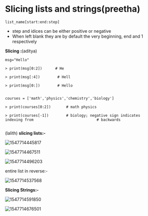 # Slicing lists and strings(preetha)

```
list_name[start:end:step]
```
-  step and idices can be either positive or negative
-  When left blank they are by default the very beginning, end and 1 respectively

**Slicing :**(aditya)

```python3
msg="Hello"

> print(msg[0:2])      # He

> print(msg[:4])		# Hell

> print(msg[0:])		# Hello


courses = ['math','physics','chemistry','biology']

> print(courses[0:2])		# math physics

> print(courses[-1])		# biology; negative sign indicates indexing from 							 # backwards


```

(lalith)
**slicing lists:-**

![1547714445817](https://github.com/adityakuppa26/Python-Notes/blob/lalith_notes/images/1547714445817.png)

![1547714467511](https://github.com/adityakuppa26/Python-Notes/blob/lalith_notes/images/1547714467511.png)

![1547714496203](https://github.com/adityakuppa26/Python-Notes/blob/lalith_notes/images/1547714496203.png)

entire list in reverse:-

![1547714537568](https://github.com/adityakuppa26/Python-Notes/blob/lalith_notes/images/1547714537568.png)

**Slicing Strings:-**

![1547714591850](https://github.com/adityakuppa26/Python-Notes/blob/lalith_notes/images/1547714591850.png)

![1547714676501](https://github.com/adityakuppa26/Python-Notes/blob/lalith_notes/images/1547714676501.png)

